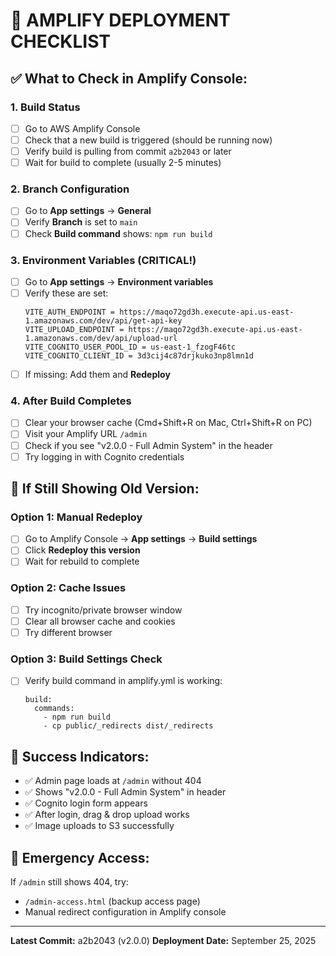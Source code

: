 # 🚨 AMPLIFY DEPLOYMENT CHECKLIST

## ✅ What to Check in Amplify Console:

### 1. Build Status
- [ ] Go to AWS Amplify Console
- [ ] Check that a new build is triggered (should be running now)
- [ ] Verify build is pulling from commit `a2b2043` or later
- [ ] Wait for build to complete (usually 2-5 minutes)

### 2. Branch Configuration
- [ ] Go to **App settings** → **General**
- [ ] Verify **Branch** is set to `main`
- [ ] Check **Build command** shows: `npm run build`

### 3. Environment Variables (CRITICAL!)
- [ ] Go to **App settings** → **Environment variables**
- [ ] Verify these are set:
  ```
  VITE_AUTH_ENDPOINT = https://maqo72gd3h.execute-api.us-east-1.amazonaws.com/dev/api/get-api-key
  VITE_UPLOAD_ENDPOINT = https://maqo72gd3h.execute-api.us-east-1.amazonaws.com/dev/api/upload-url
  VITE_COGNITO_USER_POOL_ID = us-east-1_fzogF46tc
  VITE_COGNITO_CLIENT_ID = 3d3cij4c87drjkuko3np8lmn1d
  ```
- [ ] If missing: Add them and **Redeploy**

### 4. After Build Completes
- [ ] Clear your browser cache (Cmd+Shift+R on Mac, Ctrl+Shift+R on PC)
- [ ] Visit your Amplify URL `/admin`
- [ ] Check if you see "v2.0.0 - Full Admin System" in the header
- [ ] Try logging in with Cognito credentials

## 🔧 If Still Showing Old Version:

### Option 1: Manual Redeploy
- [ ] Go to Amplify Console → **App settings** → **Build settings**
- [ ] Click **Redeploy this version**
- [ ] Wait for rebuild to complete

### Option 2: Cache Issues
- [ ] Try incognito/private browser window
- [ ] Clear all browser cache and cookies
- [ ] Try different browser

### Option 3: Build Settings Check
- [ ] Verify build command in amplify.yml is working:
  ```
  build:
    commands:
      - npm run build
      - cp public/_redirects dist/_redirects
  ```

## 🎯 Success Indicators:
- ✅ Admin page loads at `/admin` without 404
- ✅ Shows "v2.0.0 - Full Admin System" in header
- ✅ Cognito login form appears
- ✅ After login, drag & drop upload works
- ✅ Image uploads to S3 successfully

## 🚨 Emergency Access:
If `/admin` still shows 404, try:
- `/admin-access.html` (backup access page)
- Manual redirect configuration in Amplify console

---

**Latest Commit:** a2b2043 (v2.0.0)
**Deployment Date:** September 25, 2025
